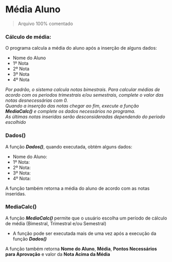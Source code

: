 # Média Aluno
> Arquivo 100% comentado

### Cálculo de média:
O programa calcula a média do aluno após a inserção de alguns dados:

* Nome do Aluno
* 1º Nota
* 2º Nota
* 3º Nota
* 4º Nota

*Por padrão, o sistema calcula notas bimestrais. Para calcular médias de acordo com os periodos trimestrais e/ou semestrais, complete o valor das notas desnecessárias com 0.*
<br>
*Quando a inserção das notas chegar ao fim, execute a função* ***MediaCalc()*** *e complete os dados necessários no programa.*
<br>
*As últimas notas inseridas serão desconsideradas dependendo do periodo escolhido*

### Dados()
A função ***Dados()***, quando executada, obtém alguns dados:

* Nome do Aluno:
* 1º Nota:
* 2º Nota:
* 3º Nota:
* 4º Nota:

A função também retorna a média do aluno de acordo com as notas inseridas.

### MediaCalc()
A função ***MediaCalc()*** permite que o usuário escolha um período de cálculo de média (Bimestral, Trimestral e/ou Semestral)
<br>

* A função pode ser executada mais de uma vez após a execução da função ***Dados()***

A função também retorna **Nome do Aluno**, **Média**, **Pontos Necessários para Aprovação** e valor da **Nota Acima da Média**